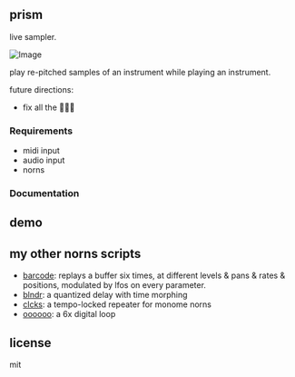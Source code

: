 ## prism

live sampler.

![Image](https://user-images.githubusercontent.com/6550035/91628872-c47b8c80-e978-11ea-9d07-df79ef337a0f.gif)

play re-pitched samples of an instrument while playing an instrument.


future directions:

- fix all the 🐛🐛🐛

### Requirements

- midi input
- audio input
- norns


### Documentation


## demo 


## my other norns scripts

- [barcode](https://github.com/schollz/barcode): replays a buffer six times, at different levels & pans & rates & positions, modulated by lfos on every parameter.
- [blndr](https://github.com/schollz/blndr): a quantized delay with time morphing
- [clcks](https://github.com/schollz/clcks): a tempo-locked repeater for monome norns
- [oooooo](https://github.com/schollz/oooooo): a 6x digital loop

## license 

mit 


